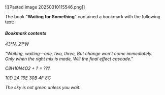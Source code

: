 ![[Pasted image 20250310115546.png]]

The book "**Waiting for Something**" contained a bookmark with the following text:
#### ***Bookmark contents***

*43°N, 21°W*

*"Waiting, waiting—one, two, three,*
*But change won’t come immediately.*
*Only when the right mix is made,*
*Will the final effect cascade."*

*C8H10N4O2 + ? = ???*

*10D 2A 19E 30B 4F 8C*

*The sky is not green unless you wait.*
